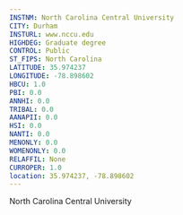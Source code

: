 ```yaml
---
INSTNM: North Carolina Central University
CITY: Durham
INSTURL: www.nccu.edu
HIGHDEG: Graduate degree
CONTROL: Public
ST_FIPS: North Carolina
LATITUDE: 35.974237
LONGITUDE: -78.898602
HBCU: 1.0
PBI: 0.0
ANNHI: 0.0
TRIBAL: 0.0
AANAPII: 0.0
HSI: 0.0
NANTI: 0.0
MENONLY: 0.0
WOMENONLY: 0.0
RELAFFIL: None
CURROPER: 1.0
location: 35.974237, -78.898602
---
```

North Carolina Central University